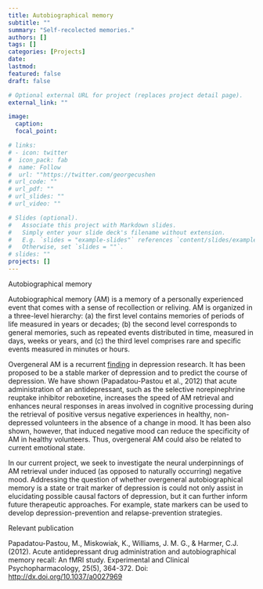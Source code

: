 ```yaml
---
title: Autobiographical memory
subtitle: ""
summary: "Self-recolected memories."
authors: []
tags: []
categories: [Projects]
date: 
lastmod: 
featured: false
draft: false

# Optional external URL for project (replaces project detail page).
external_link: ""

image:
  caption: 
  focal_point: 

# links:
# - icon: twitter
#  icon_pack: fab
#  name: Follow
#  url: ""https://twitter.com/georgecushen
# url_code: ""
# url_pdf: ""
# url_slides: ""
# url_video: ""

# Slides (optional).
#   Associate this project with Markdown slides.
#   Simply enter your slide deck's filename without extension.
#   E.g. `slides = "example-slides"` references `content/slides/example-slides.md`.
#   Otherwise, set `slides = ""`.
# slides: ""
projects: []
---
```


Autobiographical memory

Autobiographical memory (AM) is a memory of a personally experienced event that comes with a sense of recollection or reliving. AM is organized in a three-level hierarchy: (a) the first level contains memories of periods of life measured in years or decades; (b) the second level corresponds to general memories, such as repeated events distributed in time, measured in days, weeks or years, and (c) the third level comprises rare and specific events measured in minutes or hours. 

Overgeneral  AM is a recurrent [finding](https://www.ncbi.nlm.nih.gov/pmc/articles/PMC2834574/) in depression research. It has been proposed to be a stable marker of depression and to predict the course of depression. We have shown (Papadatou-Pastou et al., 2012) that acute administration of an antidepressant, such as the selective norepinephrine reuptake inhibitor reboxetine, increases the speed of AM retrieval and enhances neural responses in areas involved in cognitive processing during the retrieval of positive versus negative experiences in healthy, non-depressed volunteers in the absence of a change in mood. It has been also shown, however, that induced negative mood can reduce the specificity of AM in healthy volunteers. Thus, overgeneral AM could also be related to current emotional state.

In our current project, we seek to investigate the neural underpinnings of AM retrieval under induced (as opposed to naturally occurring) negative mood. Addressing the question of whether overgeneral autobiographical memory is a state or trait marker of depression is could not only assist in elucidating possible causal factors of depression, but it can further inform future therapeutic approaches. For example, state markers can be used to develop depression-prevention and relapse-prevention strategies. 

Relevant publication

Papadatou-Pastou, M., Miskowiak, K., Williams, J. M. G., & Harmer, C.J. (2012). Acute antidepressant drug administration and autobiographical memory recall: An fMRI study. Experimental and Clinical Psychopharmacology, 25(5), 364-372. Doi: http://dx.doi.org/10.1037/a0027969
